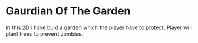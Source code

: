 # Gaurdian Of The Garden
In this 2D I have buid a garden which the player have to protect. Player will plant trees to prevent zombies.
